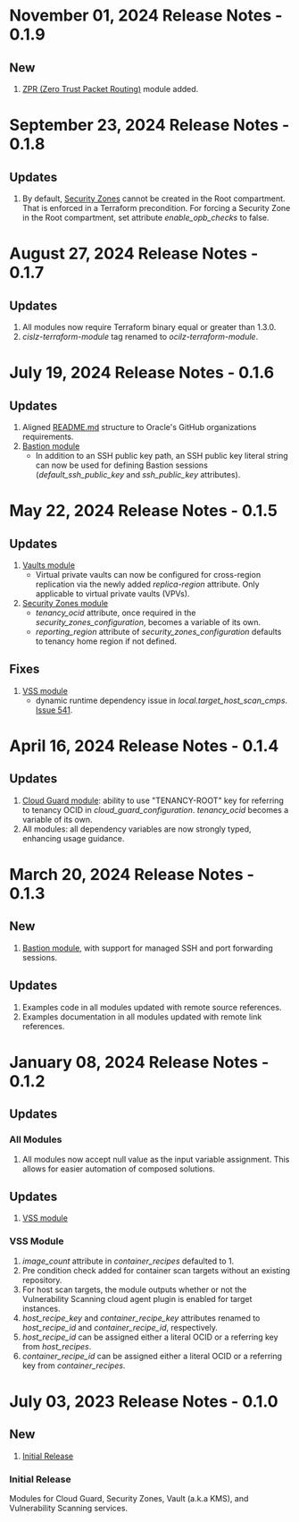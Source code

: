 # November 01, 2024 Release Notes - 0.1.9

## New
1. [ZPR (Zero Trust Packet Routing)](./zpr/) module added.


# September 23, 2024 Release Notes - 0.1.8

## Updates
1. By default, [Security Zones](./security-zones/) cannot be created in the Root compartment. That is enforced in a Terraform precondition. For forcing a Security Zone in the Root compartment, set attribute *enable_opb_checks* to false.


# August 27, 2024 Release Notes - 0.1.7

## Updates
1. All modules now require Terraform binary equal or greater than 1.3.0.
2. *cislz-terraform-module* tag renamed to *ocilz-terraform-module*.


# July 19, 2024 Release Notes - 0.1.6

## Updates
1. Aligned [README.md](./README.md) structure to Oracle's GitHub organizations requirements.
2. [Bastion module](./bastion/)
    - In addition to an SSH public key path, an SSH public key literal string can now be used for defining Bastion sessions (*default_ssh_public_key* and *ssh_public_key* attributes).

# May 22, 2024 Release Notes - 0.1.5

## Updates
1. [Vaults module](./vaults/)
    - Virtual private vaults can now be configured for cross-region replication via the newly added *replica-region* attribute. Only applicable to virtual private vaults (VPVs).
2. [Security Zones module](./security-zones/)
    - *tenancy_ocid* attribute, once required in the *security_zones_configuration*, becomes a variable of its own.
    - *reporting_region* attribute of *security_zones_configuration* defaults to tenancy home region if not defined.

## Fixes
1. [VSS module](./vss/)
    - dynamic runtime dependency issue in *local.target_host_scan_cmps*. [Issue 541](https://orahub.oci.oraclecorp.com/nace-shared-services/cis-oci-landing-zone/-/issues/541).


# April 16, 2024 Release Notes - 0.1.4

## Updates
1. [Cloud Guard module](./cloud-guard/): ability to use "TENANCY-ROOT" key for referring to tenancy OCID in *cloud_guard_configuration*. *tenancy_ocid* becomes a variable of its own.
2. All modules: all dependency variables are now strongly typed, enhancing usage guidance.


# March 20, 2024 Release Notes - 0.1.3

## New
1. [Bastion module](./bastion/), with support for managed SSH and port forwarding sessions.

## Updates
1. Examples code in all modules updated with remote source references.
2. Examples documentation in all modules updated with remote link references.


# January 08, 2024 Release Notes - 0.1.2

## Updates
### All Modules
1. All modules now accept null value as the input variable assignment. This allows for easier automation of composed solutions.

## Updates
1. [VSS module](#0-1-1-vss-updates)

### <a name="0-1-1-vss-updates">VSS Module</a>
1. *image_count* attribute in *container_recipes* defaulted to 1.
2. Pre condition check added for container scan targets without an existing repository.
3. For host scan targets, the module outputs whether or not the Vulnerability Scanning cloud agent plugin is enabled for target instances.
4. *host_recipe_key* and *container_recipe_key* attributes renamed to *host_recipe_id* and *container_recipe_id*, respectively.
5. *host_recipe_id* can be assigned either a literal OCID or a referring key from *host_recipes*.
6. *container_recipe_id* can be assigned either a literal OCID or a referring key from *container_recipes*.


# July 03, 2023 Release Notes - 0.1.0

## New
1. [Initial Release](#0-1-0-initial)

### <a name="0-1-0-initial">Initial Release</a>
Modules for Cloud Guard, Security Zones, Vault (a.k.a KMS), and Vulnerability Scanning services.